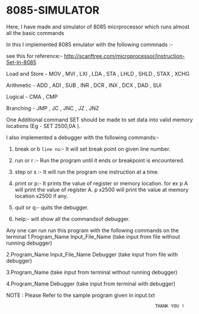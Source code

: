 # 8085-SIMULATOR
Here, I have made and simulator of 8085 micrprocessor which runs almost all the basic commands

In this I implemented 8085 emulator with the following commnads :-

see this for reference:- http://scanftree.com/microprocessor/Instruction-Set-In-8085

Load and Store - MOV , MVI , LXI , LDA , STA , LHLD , SHLD , STAX , XCHG

Arithmetic - ADD , ADI , SUB , INR , DCR , INX , DCX , DAD , SUI

Logical - CMA , CMP

Branching - JMP , JC , JNC , JZ , JNZ

One Additional command SET should be made to set data into valid memory locations (Eg -
SET 2500,0A ).

I also implemented a debugger with the following commands:-

1. break or b `line no`:- It will set break point on given line number.

2. run or r :- Run the program until it ends or breakpoint is encountered.

3. step or s :- It will run the program one instruction at a time.

4. print or p:- It prints the value of register or memory location. for ex p A will print the value of register A. p x2500 will print the value at memory location x2500 if any.

5. quit or q:- quits the debugger.

6. help:- will show all the commandsof debugger.

Any one can run run this program with the following commands on the terminal
1.Program_Name Input_File_Name               (take input from file without running debugger)

2.Program_Name Input_File_Name Debugger      (take input from file with debugger)

3.Program_Name                               (take input from terminal without running debugger)

4.Program_Name Debugger                      (take input from terminal with debugger)


NOTE : Please Refer to the sample program given in input.txt


                                                            THANK YOU !

